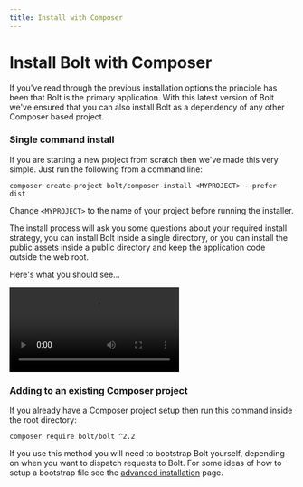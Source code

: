 ```yaml
---
title: Install with Composer
---
```

Install Bolt with Composer
=============================

If you've read through the previous installation options the principle has been
that Bolt is the primary application. With this latest version of Bolt we've
ensured that you can also install Bolt as a dependency of any other Composer
based project.

### Single command install

If you are starting a new project from scratch then we've made this very
simple. Just run the following from a command line:

`composer create-project bolt/composer-install <MYPROJECT> --prefer-dist`

Change `<MYPROJECT>` to the name of your project before running the installer.

The install process will ask you some questions about your required install
strategy, you can install Bolt inside a single directory, or you can install
the public assets inside a public directory and keep the application code
outside the web root.

Here's what you should see...

<video controls="controls">
  <source src="https://dl.dropboxusercontent.com/u/20154/composer-install-video.mp4" type="video/mp4">
</video>


### Adding to an existing Composer project

If you already have a Composer project setup then run this command inside the
root directory:

```
composer require bolt/bolt ^2.2
```

If you use this method you will need to bootstrap Bolt yourself, depending on
when you want to dispatch requests to Bolt. For some ideas of how to setup a
bootstrap file see the <a href="../other/installation-advanced">advanced
installation</a> page.
